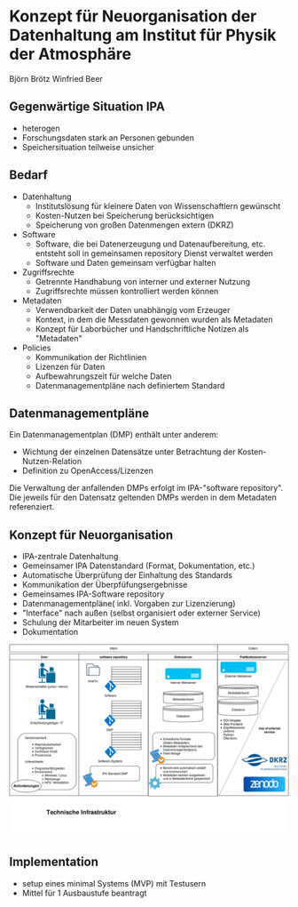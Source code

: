 Konzept für Neuorganisation der Datenhaltung am Institut für Physik der Atmosphäre
===================================================================================

Björn Brötz
Winfried Beer

## Gegenwärtige Situation IPA

+ heterogen
+ Forschungsdaten stark an Personen gebunden
+ Speichersituation teilweise unsicher

## Bedarf

+ Datenhaltung
    - Institutslösung für kleinere Daten von Wissenschaftlern gewünscht
    - Kosten-Nutzen bei Speicherung berücksichtigen
    - Speicherung von großen Datenmengen extern (DKRZ)
+ Software
    - Software, die bei Datenerzeugung und Datenaufbereitung, etc. entsteht soll in gemeinsamen repository Dienst verwaltet werden
    - Software und Daten gemeinsam verfügbar halten
+ Zugriffsrechte
    - Getrennte Handhabung von interner und externer Nutzung
    - Zugriffsrechte müssen kontrolliert werden können
+ Metadaten
    - Verwendbarkeit der Daten unabhängig vom Erzeuger
    - Kontext, in dem die Messdaten gewonnen wurden als Metadaten 
    - Konzept für Laborbücher und Handschriftliche Notizen als "Metadaten"
+ Policies 
    - Kommunikation der Richtlinien
    - Lizenzen für Daten 
    - Aufbewahrungszeit für welche Daten
    - Datenmanagementpläne nach definiertem Standard

## Datenmanagementpläne

Ein Datenmanagementplan (DMP) enthält unter anderem:

+ Wichtung der einzelnen Datensätze unter Betrachtung der Kosten-Nutzen-Relation
+ Definition zu OpenAccess/Lizenzen

Die Verwaltung der anfallenden DMPs erfolgt im IPA-"software repository". Die jeweils für den Datensatz geltenden DMPs werden in dem Metadaten referenziert.

## Konzept für Neuorganisation

+ IPA-zentrale Datenhaltung
+ Gemeinsamer IPA Datenstandard (Format, Dokumentation, etc.)
+ Automatische Überprüfung der Einhaltung des Standards
+ Kommunikation der Überpfüfungsergebnisse
+ Gemeinsames IPA-Software repository
+ Datenmanagementpläne( inkl. Vorgaben zur Lizenzierung)
+ "Interface" nach außen (selbst organisiert oder externer Service)
+ Schulung der Mitarbeiter im neuen System
+ Dokumentation


![Schematische Darstellung der neuen Datenhaltung am IPA](fig/IPA_Datenhaltung.png)

## Implementation

+ setup eines minimal Systems (MVP) mit Testusern
+ Mittel für 1 Ausbaustufe beantragt
 


